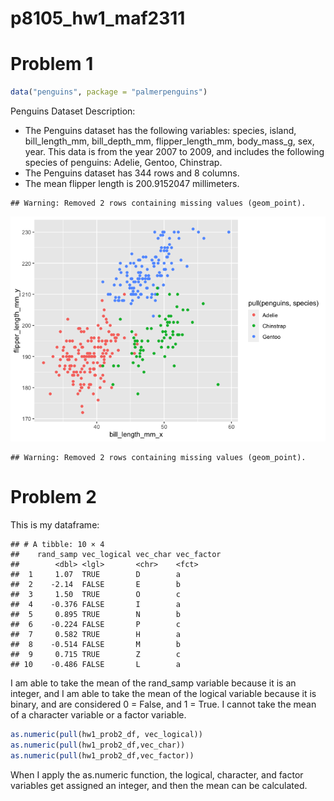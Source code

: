 p8105_hw1_maf2311
================

# Problem 1

``` r
data("penguins", package = "palmerpenguins")
```

Penguins Dataset Description:

-   The Penguins dataset has the following variables: species, island,
    bill_length_mm, bill_depth_mm, flipper_length_mm, body_mass_g, sex,
    year. This data is from the year 2007 to 2009, and includes the
    following species of penguins: Adelie, Gentoo, Chinstrap.
-   The Penguins dataset has 344 rows and 8 columns.
-   The mean flipper length is 200.9152047 millimeters.

<!-- -->

    ## Warning: Removed 2 rows containing missing values (geom_point).

![](p8105_hw1_maf2311_files/figure-gfm/unnamed-chunk-2-1.png)<!-- -->

    ## Warning: Removed 2 rows containing missing values (geom_point).

# Problem 2

This is my dataframe:

    ## # A tibble: 10 × 4
    ##    rand_samp vec_logical vec_char vec_factor
    ##        <dbl> <lgl>       <chr>    <fct>     
    ##  1     1.07  TRUE        D        a         
    ##  2    -2.14  FALSE       E        b         
    ##  3     1.50  TRUE        O        c         
    ##  4    -0.376 FALSE       I        a         
    ##  5     0.895 TRUE        N        b         
    ##  6    -0.224 FALSE       P        c         
    ##  7     0.582 TRUE        H        a         
    ##  8    -0.514 FALSE       M        b         
    ##  9     0.715 TRUE        Z        c         
    ## 10    -0.486 FALSE       L        a

I am able to take the mean of the rand_samp variable because it is an
integer, and I am able to take the mean of the logical variable because
it is binary, and are considered 0 = False, and 1 = True. I cannot take
the mean of a character variable or a factor variable.

``` r
as.numeric(pull(hw1_prob2_df, vec_logical))
as.numeric(pull(hw1_prob2_df,vec_char))
as.numeric(pull(hw1_prob2_df,vec_factor))
```

When I apply the as.numeric function, the logical, character, and factor
variables get assigned an integer, and then the mean can be calculated.
